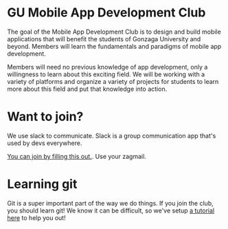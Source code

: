 # GU Mobile App Development Club

The goal of the Mobile App Development Club is to design and build mobile applications that will benefit the students of Gonzaga University and beyond. Members will learn the fundamentals and paradigms of mobile app development.

Members will need no previous knowledge of app development, only a willingness to learn about this exciting field. We will be working with a variety of platforms and organize a variety of projects for students to learn more about this field and put that knowledge into action.

# Want to join?

We use slack to communicate. Slack is a group communication app that's used by devs everywhere.

[You can join by filling this out.](https://goo.gl/forms/3Gz0esrKSndUMlOK2). Use your zagmail.

# Learning git
Git is a super important part of the way we do things. If you join the club, you should learn git! We know it can be difficult, so we've setup [a tutorial here](https://gu-app-club.github.io/GU-MAD/github) to help you out!
